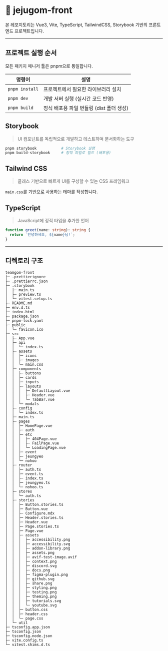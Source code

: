 # 🧸 jejugom-front

본 레포지토리는 Vue3, Vite, TypeScript, TailwindCSS, Storybook 기반의
프론트엔드 프로젝트입니다.

---

## 프로젝트 실행 순서

모든 패키지 매니저 툴은 pnpm으로 통일합니다.

| 명령어         | 설명                                     |
| -------------- | ---------------------------------------- |
| `pnpm install` | 프로젝트에서 필요한 라이브러리 설치      |
| `pnpm dev`     | 개발 서버 실행 (실시간 코드 반영)        |
| `pnpm build`   | 정식 배포용 파일 번들링 (dist 폴더 생성) |

## Storybook

> UI 컴포넌트를 독립적으로 개발하고 테스트하며 문서화하는 도구

```bash
pnpm storybook           # Storybook 실행
pnpm build-storybook     # 정적 파일로 빌드 (배포용)
```

## Tailwind CSS

> 클래스 기반으로 빠르게 UI를 구성할 수 있는 CSS 프레임워크

`main.css`를 기반으로 사용하는 테마를 작성합니다.

## TypeScript

> JavaScript에 정적 타입을 추가한 언어

```ts
function greet(name: string): string {
  return `안녕하세요, ${name}님!`;
}
```

---

## 디렉토리 구조

```
teamgom-front
├─ .prettierignore
├─ .prettierrc.json
├─ .storybook
│  ├─ main.ts
│  ├─ preview.ts
│  └─ vitest.setup.ts
├─ README.md
├─ env.d.ts
├─ index.html
├─ package.json
├─ pnpm-lock.yaml
├─ public
│  └─ favicon.ico
├─ src
│  ├─ App.vue
│  ├─ api
│  │  └─ index.ts
│  ├─ assets
│  │  ├─ icons
│  │  ├─ images
│  │  └─ main.css
│  ├─ components
│  │  ├─ buttons
│  │  ├─ cards
│  │  ├─ inputs
│  │  ├─ layouts
│  │  │  ├─ DefaultLayout.vue
│  │  │  ├─ Header.vue
│  │  │  └─ TabBar.vue
│  │  └─ modals
│  ├─ config
│  │  └─ index.ts
│  ├─ main.ts
│  ├─ pages
│  │  ├─ HomePage.vue
│  │  ├─ auth
│  │  ├─ etc
│  │  │  ├─ 404Page.vue
│  │  │  ├─ FailPage.vue
│  │  │  └─ LoadingPage.vue
│  │  ├─ event
│  │  ├─ jeungyeo
│  │  └─ nohoo
│  ├─ router
│  │  ├─ auth.ts
│  │  ├─ event.ts
│  │  ├─ index.ts
│  │  ├─ jeungyeo.ts
│  │  └─ nohoo.ts
│  ├─ stores
│  │  └─ auth.ts
│  ├─ stories
│  │  ├─ Button.stories.ts
│  │  ├─ Button.vue
│  │  ├─ Configure.mdx
│  │  ├─ Header.stories.ts
│  │  ├─ Header.vue
│  │  ├─ Page.stories.ts
│  │  ├─ Page.vue
│  │  ├─ assets
│  │  │  ├─ accessibility.png
│  │  │  ├─ accessibility.svg
│  │  │  ├─ addon-library.png
│  │  │  ├─ assets.png
│  │  │  ├─ avif-test-image.avif
│  │  │  ├─ context.png
│  │  │  ├─ discord.svg
│  │  │  ├─ docs.png
│  │  │  ├─ figma-plugin.png
│  │  │  ├─ github.svg
│  │  │  ├─ share.png
│  │  │  ├─ styling.png
│  │  │  ├─ testing.png
│  │  │  ├─ theming.png
│  │  │  ├─ tutorials.svg
│  │  │  └─ youtube.svg
│  │  ├─ button.css
│  │  ├─ header.css
│  │  └─ page.css
│  └─ util
├─ tsconfig.app.json
├─ tsconfig.json
├─ tsconfig.node.json
├─ vite.config.ts
└─ vitest.shims.d.ts

```
